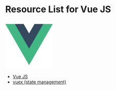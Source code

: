 # Resource List for Vue JS

<img alt="Node" src="./assets/vue.png" height="150">


- [Vue JS](https://vuejs.org/v2/guide/)
- [vuex (state management)](https://github.com/vuejs/vuex)
